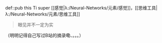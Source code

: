 def::pub this Ti super [[感觉|λ:/Neural-Networks/元素/感觉]]，[[思维工具|λ:/Neural-Networks/元素/思维工具]]

> 眼见并不一定为实

（明明记得自己写过B站的摘录嘞、。。。）